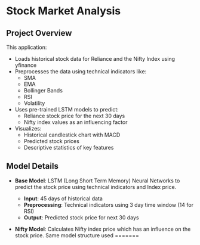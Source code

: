 
# Stock Market Analysis

## Project Overview

This application:

- Loads historical stock data for Reliance and the Nifty Index using yfinance
- Preprocesses the data using technical indicators like:
  - SMA
  - EMA
  - Bollinger Bands
  - RSI
  - Volatility
- Uses pre-trained LSTM models to predict:
  - Reliance stock price for the next 30 days
  - Nifty index values as an influencing factor
- Visualizes:
  - Historical candlestick chart with MACD
  - Predicted stock prices
  - Descriptive statistics of key features

## Model Details

- **Base Model**: LSTM (Long Short Term Memory) Neural Networks to predict the stock price using technical indicators and Index price.
  - **Input**: 45 days of historical data
  - **Preprocessing**: Technical indicators using 3 day time window (14 for RSI)
  - **Output**: Predicted stock price for next 30 days

- **Nifty Model**: Calculates Nifty index price which has an influence on the stock price. Same model structure used
=======

